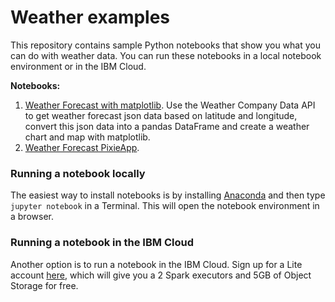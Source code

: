 # Weather examples

This repository contains sample Python notebooks that show you what you can do with weather data. You can run these notebooks in a local notebook environment or in the IBM Cloud.

**Notebooks:**

1. [Weather Forecast with matplotlib](https://github.com/MargrietGroenendijk/weather-demos/blob/master/Weather%20Forecast%20with%20Matplotlib.ipynb). Use the Weather Company Data API to get weather forecast json data based on latitude and longitude, convert this json data into a pandas DataFrame and create a weather chart and map with matplotlib.
2. [Weather Forecast PixieApp]().


### Running a notebook locally

The easiest way to install notebooks is by installing [Anaconda](https://www.anaconda.com/download/) and then type `jupyter notebook` in a Terminal. This will open the notebook environment in a browser. 

### Running a notebook in the IBM Cloud

Another option is to run a notebook in the IBM Cloud. Sign up for a Lite account [here](https://datascience.ibm.com/), which will give you a 2 Spark executors and 5GB of Object Storage for free. 

